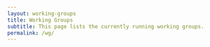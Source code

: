 ```yaml
---
layout: working-groups
title: Working Groups
subtitle: This page lists the currently running working groups.
permalink: /wg/
---
```

